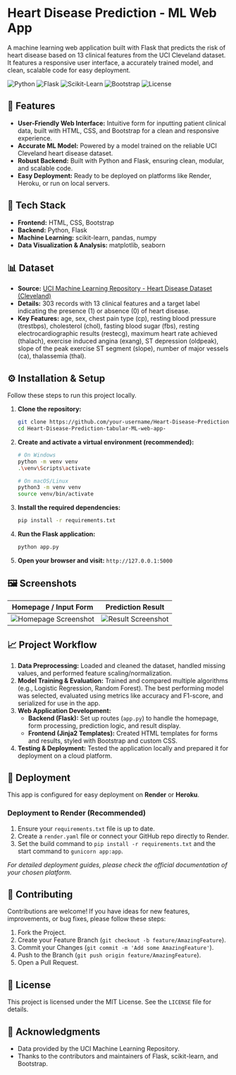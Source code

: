 # Heart Disease Prediction - ML Web App

A machine learning web application built with Flask that predicts the risk of heart disease based on 13 clinical features from the UCI Cleveland dataset. It features a responsive user interface, a accurately trained model, and clean, scalable code for easy deployment.

![Python](https://img.shields.io/badge/Python-3.8%2B-blue?logo=python)
![Flask](https://img.shields.io/badge/Flask-2.3%2B-black?logo=flask)
![Scikit-Learn](https://img.shields.io/badge/Scikit--Learn-1.2%2B-orange?logo=scikit-learn)
![Bootstrap](https://img.shields.io/badge/Bootstrap-5.3%2B-purple?logo=bootstrap)
![License](https://img.shields.io/badge/License-MIT-green)

## 🌟 Features

-   **User-Friendly Web Interface:** Intuitive form for inputting patient clinical data, built with HTML, CSS, and Bootstrap for a clean and responsive experience.
-   **Accurate ML Model:** Powered by a model trained on the reliable UCI Cleveland heart disease dataset.
-   **Robust Backend:** Built with Python and Flask, ensuring clean, modular, and scalable code.
-   **Easy Deployment:** Ready to be deployed on platforms like Render, Heroku, or run on local servers.

## 📂 Tech Stack

-   **Frontend:** HTML, CSS, Bootstrap
-   **Backend:** Python, Flask
-   **Machine Learning:** scikit-learn, pandas, numpy
-   **Data Visualization & Analysis:** matplotlib, seaborn

## 📊 Dataset

-   **Source:** [UCI Machine Learning Repository - Heart Disease Dataset (Cleveland)](https://archive.ics.uci.edu/ml/datasets/Heart+Disease)
-   **Details:** 303 records with 13 clinical features and a target label indicating the presence (1) or absence (0) of heart disease.
-   **Key Features:** age, sex, chest pain type (cp), resting blood pressure (trestbps), cholesterol (chol), fasting blood sugar (fbs), resting electrocardiographic results (restecg), maximum heart rate achieved (thalach), exercise induced angina (exang), ST depression (oldpeak), slope of the peak exercise ST segment (slope), number of major vessels (ca), thalassemia (thal).

## ⚙️ Installation & Setup

Follow these steps to run this project locally.

1.  **Clone the repository:**
    ```bash
    git clone https://github.com/your-username/Heart-Disease-Prediction-tabular-ML-web-app-.git
    cd Heart-Disease-Prediction-tabular-ML-web-app-
    ```

2.  **Create and activate a virtual environment (recommended):**
    ```bash
    # On Windows
    python -m venv venv
    .\venv\Scripts\activate

    # On macOS/Linux
    python3 -m venv venv
    source venv/bin/activate
    ```

3.  **Install the required dependencies:**
    ```bash
    pip install -r requirements.txt
    ```

4.  **Run the Flask application:**
    ```bash
    python app.py
    ```

5.  **Open your browser and visit:**
    `http://127.0.0.1:5000`

## 🖼️ Screenshots

| Homepage / Input Form | Prediction Result |
| :---: | :---: |
| ![Homepage Screenshot](static/images/screenshot-form.png) | ![Result Screenshot](static/images/screenshot-result.png) |
*<!-- Add your actual screenshots to a folder like `static/images/` and update these links. -->*

## 📈 Project Workflow

1.  **Data Preprocessing:** Loaded and cleaned the dataset, handled missing values, and performed feature scaling/normalization.
2.  **Model Training & Evaluation:** Trained and compared multiple algorithms (e.g., Logistic Regression, Random Forest). The best performing model was selected, evaluated using metrics like accuracy and F1-score, and serialized for use in the app.
3.  **Web Application Development:**
    -   **Backend (Flask):** Set up routes (`app.py`) to handle the homepage, form processing, prediction logic, and result display.
    -   **Frontend (Jinja2 Templates):** Created HTML templates for forms and results, styled with Bootstrap and custom CSS.
4.  **Testing & Deployment:** Tested the application locally and prepared it for deployment on a cloud platform.

## 🚀 Deployment

This app is configured for easy deployment on **Render** or **Heroku**.

### Deployment to Render (Recommended)
1.  Ensure your `requirements.txt` file is up to date.
2.  Create a `render.yaml` file or connect your GitHub repo directly to Render.
3.  Set the build command to `pip install -r requirements.txt` and the start command to `gunicorn app:app`.

*For detailed deployment guides, please check the official documentation of your chosen platform.*

## 🤝 Contributing

Contributions are welcome! If you have ideas for new features, improvements, or bug fixes, please follow these steps:

1.  Fork the Project.
2.  Create your Feature Branch (`git checkout -b feature/AmazingFeature`).
3.  Commit your Changes (`git commit -m 'Add some AmazingFeature'`).
4.  Push to the Branch (`git push origin feature/AmazingFeature`).
5.  Open a Pull Request.

## 📜 License

This project is licensed under the MIT License. See the `LICENSE` file for details.

## 🙌 Acknowledgments

-   Data provided by the UCI Machine Learning Repository.
-   Thanks to the contributors and maintainers of Flask, scikit-learn, and Bootstrap.
